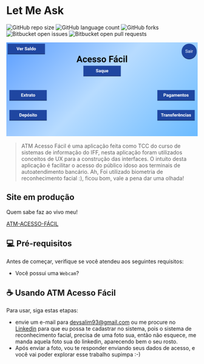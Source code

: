 # Let Me Ask

![GitHub repo size](https://img.shields.io/github/repo-size/Assad93/frontend-acessofacil?style=for-the-badge)
![GitHub language count](https://img.shields.io/github/languages/count/Assad93/frontend-acessofacil?style=for-the-badge)
![GitHub forks](https://img.shields.io/github/forks/Assad93/frontend-acessofacil?style=for-the-badge)
![Bitbucket open issues](https://img.shields.io/bitbucket/issues/Assad93/frontend-acessofacil?style=for-the-badge)
![Bitbucket open pull requests](https://img.shields.io/bitbucket/pr-raw/Assad93/frontend-acessofacil?style=for-the-badge)

<img src="./public/images/atm-acessofacil.png" alt="Tela principal do ATM Acesso Fácil">

> ATM Acesso Fácil é uma aplicação feita como TCC do curso de sistemas de informação do IFF, nesta aplicação foram utilizados conceitos de UX para a construção das interfaces. O intuito desta aplicação é facilitar o acesso do público idoso aos terminais de autoatendimento bancário. Ah, Foi utilizado biometria de reconhecimento facial :), ficou bom, vale a pena dar uma olhada!

## Site em produção
  Quem sabe faz ao vivo meu!
  
  [ATM-ACESSO-FÁCIL](https://acessofacil.netlify.app/login)

## 💻 Pré-requisitos

Antes de começar, verifique se você atendeu aos seguintes requisitos:
* Você possui uma `Webcam`?

## ☕ Usando ATM Acesso Fácil

Para usar, siga estas etapas:

* envie um e-mail para devsalim93@gmail.com ou me procure no [Linkedin](https://www.linkedin.com/in/devsalim/) para que eu possa te cadastrar no sistema, pois o sistema de reconhecimento facial, precisa de uma foto sua, então não esquece, me manda aquela foto sua do linkedin, aparecendo bem o seu rosto.
* Após enviar a foto, vou te responder enviando seus dados de acesso, e você vai poder explorar esse trabalho supimpa :-)
